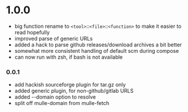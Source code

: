 # 1.0.0

* big function rename to `<tool>`::`<file>`::`<function>` to make it easier to read hopefully
* improved parse of generic URLs
* added a hack to parse github releases/download archives a bit better
* somewhat more consistent handling of default scm during compose
* can now run with zsh, if bash is not available


### 0.0.1

* add hackish sourceforge plugin for tar.gz only
* added generic plugin, for non-github/gitlab URLS
* added --domain option to resolve
* split off mulle-domain from mulle-fetch
